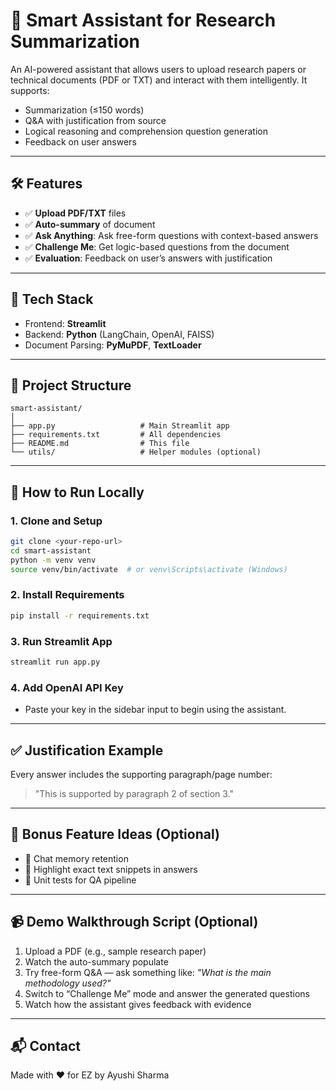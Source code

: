 # 📄 Smart Assistant for Research Summarization

An AI-powered assistant that allows users to upload research papers or technical documents (PDF or TXT) and interact with them intelligently. It supports:

* Summarization (≤150 words)
* Q\&A with justification from source
* Logical reasoning and comprehension question generation
* Feedback on user answers

---

## 🛠️ Features

* ✅ **Upload PDF/TXT** files
* ✅ **Auto-summary** of document
* ✅ **Ask Anything**: Ask free-form questions with context-based answers
* ✅ **Challenge Me**: Get logic-based questions from the document
* ✅ **Evaluation**: Feedback on user’s answers with justification

---

## 🧱 Tech Stack

* Frontend: **Streamlit**
* Backend: **Python** (LangChain, OpenAI, FAISS)
* Document Parsing: **PyMuPDF**, **TextLoader**

---

## 📁 Project Structure

```
smart-assistant/
│
├── app.py                   # Main Streamlit app
├── requirements.txt         # All dependencies
├── README.md                # This file
└── utils/                   # Helper modules (optional)
```

---

## 🚀 How to Run Locally

### 1. Clone and Setup

```bash
git clone <your-repo-url>
cd smart-assistant
python -m venv venv
source venv/bin/activate  # or venv\Scripts\activate (Windows)
```

### 2. Install Requirements

```bash
pip install -r requirements.txt
```

### 3. Run Streamlit App

```bash
streamlit run app.py
```

### 4. Add OpenAI API Key

* Paste your key in the sidebar input to begin using the assistant.

---

## ✅ Justification Example

Every answer includes the supporting paragraph/page number:

> "This is supported by paragraph 2 of section 3."

---

## 🧠 Bonus Feature Ideas (Optional)

* 🔁 Chat memory retention
* 🔎 Highlight exact text snippets in answers
* 🧪 Unit tests for QA pipeline

---

## 📹 Demo Walkthrough Script (Optional)

1. Upload a PDF (e.g., sample research paper)
2. Watch the auto-summary populate
3. Try free-form Q\&A — ask something like: *"What is the main methodology used?"*
4. Switch to “Challenge Me” mode and answer the generated questions
5. Watch how the assistant gives feedback with evidence

---

## 📬 Contact

Made with ❤️ for EZ by Ayushi Sharma
